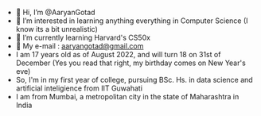 - 👋 Hi, I’m @AaryanGotad
- 👀 I’m interested in learning anything everything in Computer Science (I know its a bit unrealistic)
- 🌱 I’m currently learning Harvard's CS50x
- 📧 My e-mail : aaryangotad@gmail.com
- I am 17 years old as of August 2022, and will turn 18 on 31st of December (Yes you read that right, my birthday comes on New Year's eve)
- So, I'm in my first year of college, pursuing BSc. Hs. in data science and artificial inteligience from IIT Guwahati
- I am from Mumbai, a metropolitan city in the state of Maharashtra in India

<!---
AaryanGotad/AaryanGotad is a ✨ special ✨ repository because its `README.md` (this file) appears on your GitHub profile.
You can click the Preview link to take a look at your changes.
--->
